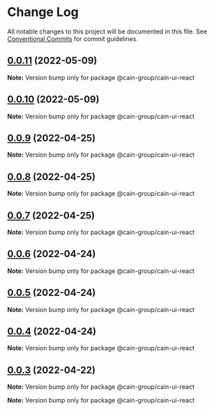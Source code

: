 # Change Log

All notable changes to this project will be documented in this file.
See [Conventional Commits](https://conventionalcommits.org) for commit guidelines.

## [0.0.11](https://github.com/cain-group/cain-ui/compare/v0.0.10...v0.0.11) (2022-05-09)

**Note:** Version bump only for package @cain-group/cain-ui-react





## [0.0.10](https://github.com/cain-group/cain-ui/compare/v0.0.9...v0.0.10) (2022-05-09)

**Note:** Version bump only for package @cain-group/cain-ui-react





## [0.0.9](https://github.com/cain-group/cain-ui/compare/v0.0.8...v0.0.9) (2022-04-25)

**Note:** Version bump only for package @cain-group/cain-ui-react





## [0.0.8](https://github.com/cain-group/cain-ui/compare/v0.0.7...v0.0.8) (2022-04-25)

**Note:** Version bump only for package @cain-group/cain-ui-react





## [0.0.7](https://github.com/cain-group/cain-ui/compare/v0.0.6...v0.0.7) (2022-04-25)

**Note:** Version bump only for package @cain-group/cain-ui-react





## [0.0.6](https://github.com/cain-group/cain-ui/compare/v0.0.5...v0.0.6) (2022-04-24)

**Note:** Version bump only for package @cain-group/cain-ui-react





## [0.0.5](https://github.com/cain-group/cain-ui/compare/v0.0.4...v0.0.5) (2022-04-24)

**Note:** Version bump only for package @cain-group/cain-ui-react





## [0.0.4](https://github.com/cain-group/cain-ui/compare/v0.0.3...v0.0.4) (2022-04-24)

**Note:** Version bump only for package @cain-group/cain-ui-react





## [0.0.3](https://github.com/cain-group/cain-ui/compare/v0.0.2...v0.0.3) (2022-04-22)

**Note:** Version bump only for package @cain-group/cain-ui-react







**Note:** Version bump only for package @cain-group/cain-ui-react
